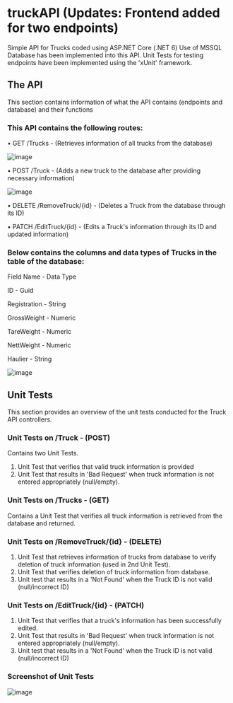 # truckAPI (Updates: Frontend added for two endpoints)
Simple API for Trucks coded using ASP.NET Core (.NET 6)
Use of MSSQL Database has been implemented into this API.
Unit Tests for testing endpoints have been implemented using the 'xUnit' framework.

## The API
This section contains information of what the API contains (endpoints and database) and their functions

### This API contains the following routes:

•	GET /Trucks  -  (Retrieves information of all trucks from the database)

![image](https://github.com/venkataprabhav/truckAPI/assets/123014399/d35286ab-e77d-4a46-b0c8-36b4817e50f9)


•	POST /Truck  -  (Adds a new truck to the database after providing necessary information)

![image](https://github.com/venkataprabhav/truckAPI/assets/123014399/9e10d612-e818-466d-81f7-949fb816b4b7)


•	DELETE /RemoveTruck/{id}  -  (Deletes a Truck from the database through its ID)

•	PATCH /EditTruck/{id}  - (Edits a Truck's information through its ID and updated information)

### Below contains the columns and data types of Trucks in the table of the database: 

Field Name   -   Data Type 

ID           -   Guid 

Registration -   String 

GrossWeight  -   Numeric 

TareWeight   -   Numeric 

NettWeight   -   Numeric 

Haulier      -   String



![image](https://github.com/venkataprabhav/truckAPI/assets/123014399/9276cd4c-58f2-45a4-848c-0a2ac8003d9d)



## Unit Tests
This section provides an overview of the unit tests conducted for the Truck API controllers.

###	Unit Tests on /Truck - (POST)
Contains two Unit Tests. 
1. Unit Test that verifies that valid truck information is provided 
2. Unit Test that results in 'Bad Request' when truck information is not entered appropriately (null/empty).

### Unit Tests on /Trucks - (GET)
Contains a Unit Test that verifies all truck information is retrieved from the database and returned.

###	Unit Tests on /RemoveTruck/{id} - (DELETE)
1. Unit Test that retrieves information of trucks from database to verify deletion of truck information (used in 2nd Unit Test).
2. Unit Test that verifies deletion of truck information from database.
3. Unit test that results in a 'Not Found' when the Truck ID is not valid (null/incorrect ID)

###	Unit Tests on /EditTruck/{id} - (PATCH)
1. Unit Test that verifies that a truck's information has been successfully edited.
2. Unit Test that results in 'Bad Request' when truck information is not entered appropriately (null/empty).
3. Unit test that results in a 'Not Found' when the Truck ID is not valid (null/incorrect ID)

### Screenshot of Unit Tests
![image](https://github.com/venkataprabhav/truckAPI/assets/123014399/a743de0c-0af1-4a0c-8712-e83d8941c84c)



